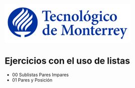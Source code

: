 ![Tec de Monterrey](images/logotecmty.png)
# Ejercicios con el uso de listas

- 00 Sublistas Pares Impares
- 01 Pares y Posición
